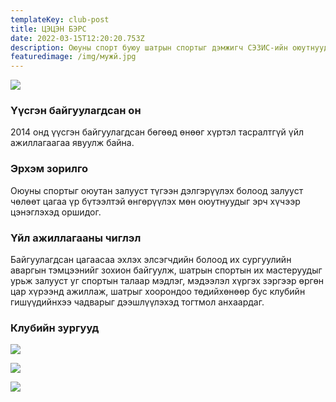 ```yaml
---
templateKey: club-post
title: ЦЭЦЭН БЭРС
date: 2022-03-15T12:20:20.753Z
description: Оюуны спорт буюу шатрын спортыг дэмжигч СЭЗИС-ийн оюутнуудад зориулсан клуб
featuredimage: /img/мужй.jpg
---
```

![](/img/241286476_1195777174263714_1405614729837873056_n.jpg)

### Үүсгэн байгуулагдсан он

2014 онд үүсгэн байгуулагдсан бөгөөд өнөөг хүртэл тасралтгүй үйл ажиллагаагаа явуулж байна.

### Эрхэм зорилго

Оюуны спортыг оюутан залууст түгээн дэлгэрүүлэх болоод залууст чөлөөт цагаа үр бүтээлтэй өнгөрүүлэх мөн оюутнуудыг эрч хүчээр цэнэглэхэд оршидог.

### Үйл ажиллагааны чиглэл

Байгуулагдсан цагаасаа эхлэх элсэгчдийн болоод их сургуулийн аваргын тэмцээнийг зохион байгуулж, шатрын спортын их мастеруудыг урьж залууст уг спортын талаар мэдлэг, мэдээлэл хүргэх зэргээр өргөн цар хүрээнд ажиллаж, шатрыг хоорондоо төдийхөнөөр бус клубийн гишүүдийнхээ чадварыг дээшлүүлэхэд тогтмол анхаардаг.

### Клубийн зургууд

![](/img/цэцэн-бэрс-3.jpeg)

![](/img/цэцэн-бэрс-4.jpeg)

![](/img/цэцэн-бэрс-2.jpeg)